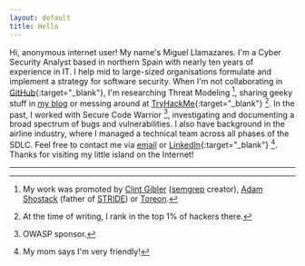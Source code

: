 ```yaml
---
layout: default
title: Hello
---
```


Hi, anonymous internet user! My name's Miguel Llamazares. I'm a Cyber Security Analyst based in northern Spain with nearly ten years of experience in IT. I help mid to large-sized organisations formulate and implement a strategy for software security. When I'm not collaborating in [GitHub](https://github.com/mllamazares){:target="_blank"}, I'm researching Threat Modeling [^1], sharing geeky stuff in [my blog](/blog) or messing around at [TryHackMe](https://tryhackme.com/p/mllamazares){:target="_blank"} [^2]. In the past, I worked with Secure Code Warrior [^3], investigating and documenting a broad spectrum of bugs and vulnerabilities. I also have background in the airline industry, where I managed a technical team across all phases of the SDLC. Feel free to contact me via [email](mailto:mllamazares@protonmail.com) or [LinkedIn](https://linkedin.com/in/mllamazares){:target="_blank"} [^4]. Thanks for visiting my little island on the Internet!

---

[^1]: My work was promoted by [Clint Gibler](https://tldrsec.com/blog/tldr-sec-145/) ([semgrep](https://semgrep.dev/) creator), [Adam Shostack](https://shostack.org/blog/appsec-roundup-sept/) (father of [STRIDE](https://en.wikipedia.org/wiki/STRIDE_(security))) or [Toreon](https://www.toreon.com/tmi-newsletter-17-threat-modeling-can-be-considered-as-fun-as-cooking-a-good-pasta-meal/).
[^2]: At the time of writing, I rank in the top 1% of hackers there.
[^3]: OWASP sponsor.
[^4]: My mom says I'm very friendly!
